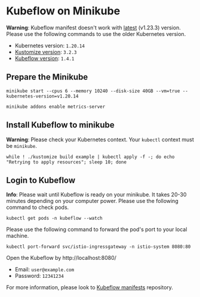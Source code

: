 # Kubeflow on Minikube

**Warning**: Kubeflow manifest doesn't work with [latest](https://kubernetes.io/releases/) (v1.23.3) version. Please use the following commands to use the older Kubernetes version.

* Kubernetes version: `1.20.14`
* [Kustomize version](https://github.com/kubernetes-sigs/kustomize/releases/tag/kustomize%2Fv3.2.3): `3.2.3`
* [Kubeflow version](https://github.com/kubeflow/manifests/archive/refs/tags/v1.4.1.zip): `1.4.1`

## Prepare the Minikube

```
minikube start --cpus 6 --memory 10240 --disk-size 40GB --vm=true --kubernetes-version=v1.20.14

minikube addons enable metrics-server
```

## Install Kubeflow to minikube

**Warning**: Please check your Kubernetes context. Your `kubectl` context must be `minikube`.

```
while ! ./kustomize build example | kubectl apply -f -; do echo "Retrying to apply resources"; sleep 10; done
```

## Login to Kubeflow

**Info**: Please wait until Kubeflow is ready on your minikube. It takes 20-30 minutes depending on your computer power. Please use the following command to check pods.

```
kubectl get pods -n kubeflow --watch
```

Please use the following command to forward the pod's port to your local machine.

```
kubectl port-forward svc/istio-ingressgateway -n istio-system 8080:80
```

Open the Kubeflow by http://localhost:8080/

* Email: `user@example.com`
* Password: `12341234`

For more information, please look to [Kubeflow manifests](https://github.com/kubeflow/manifests) repository.
